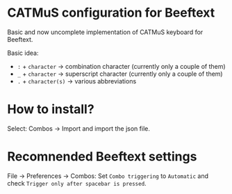 # CATMuS configuration for Beeftext

Basic and now uncomplete implementation of CATMuS keyboard for Beeftext.

Basic idea:
- `:` + `character` -> combination character (currently only a couple of them)
- `_` + `character` -> superscript character (currently only a couple of them)  
- `.` + `character(s)` -> various abbreviations

 
# How to install? 
Select: Combos -> Import and import the json file.

# Recomnended Beeftext settings
File -> Preferences -> Combos: Set `Combo triggering` to `Automatic` and check `Trigger only after spacebar is pressed`.


